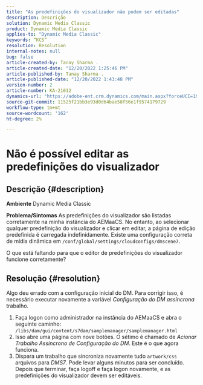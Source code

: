 ```yaml
---
title: "As predefinições do visualizador não podem ser editadas"
description: Descrição
solution: Dynamic Media Classic
product: Dynamic Media Classic
applies-to: "Dynamic Media Classic"
keywords: “KCS”
resolution: Resolution
internal-notes: null
bug: false
article-created-by: Tanay Sharma .
article-created-date: "12/20/2022 1:25:46 PM"
article-published-by: Tanay Sharma .
article-published-date: "12/20/2022 1:43:48 PM"
version-number: 2
article-number: KA-21012
dynamics-url: "https://adobe-ent.crm.dynamics.com/main.aspx?forceUCI=1&pagetype=entityrecord&etn=knowledgearticle&id=9da4f4ca-6980-ed11-81ac-6045bd006239"
source-git-commit: 11525f21bb3e93d0d64bae58f56e1f9574179729
workflow-type: tm+mt
source-wordcount: '162'
ht-degree: 2%

---
```


# Não é possível editar as predefinições do visualizador

## Descrição {#description}

<b>Ambiente</b>
Dynamic Media Classic


<b>Problema/Sintomas</b>
As predefinições do visualizador são listadas corretamente na minha instância do AEMaaCS.
No entanto, ao selecionar qualquer predefinição do visualizador e clicar em editar, a página de edição predefinida é carregada indefinidamente.
Existe uma configuração correta de mídia dinâmica em `/conf/global/settings/cloudconfigs/dmscene7`.

O que está faltando para que o editor de predefinições do visualizador funcione corretamente?


## Resolução {#resolution}


Algo deu errado com a configuração inicial do DM. Para corrigir isso, é necessário executar novamente a variável *Configuração do DM assíncrona* trabalho.

1. Faça logon como administrador na instância do AEMaaCS e abra o seguinte caminho: `/libs/dam/gui/content/s7dam/samplemanager/samplemanager.html`
2. Isso abre uma página com nove botões. O sétimo é chamado de *Acionar Trabalho Assíncrono de Configuração do DM*. Este é o que agora funciona.
3. Dispara um trabalho que sincroniza novamente tudo `artwork/css` arquivos para *DMS7*. Pode levar alguns minutos para ser concluído. Depois que terminar, faça logoff e faça logon novamente, e as predefinições do visualizador devem ser editáveis.

